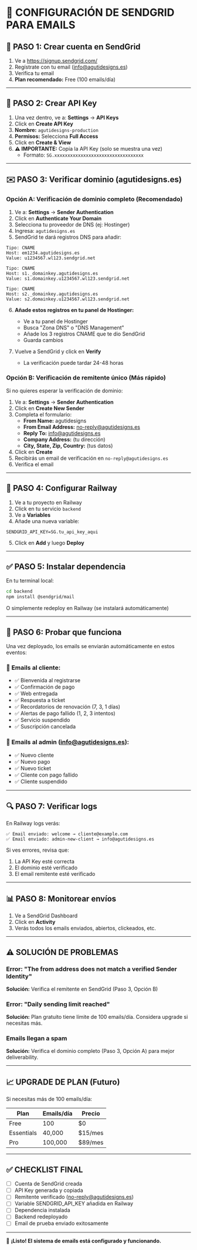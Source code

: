 # 📧 CONFIGURACIÓN DE SENDGRID PARA EMAILS

## 🚀 PASO 1: Crear cuenta en SendGrid

1. Ve a https://signup.sendgrid.com/
2. Regístrate con tu email (info@agutidesigns.es)
3. Verifica tu email
4. **Plan recomendado:** Free (100 emails/día)

---

## 🔑 PASO 2: Crear API Key

1. Una vez dentro, ve a: **Settings** → **API Keys**
2. Click en **Create API Key**
3. **Nombre:** `agutidesigns-production`
4. **Permisos:** Selecciona **Full Access**
5. Click en **Create & View**
6. **⚠️ IMPORTANTE:** Copia la API Key (solo se muestra una vez)
   - Formato: `SG.xxxxxxxxxxxxxxxxxxxxxxxxxxxxxxxxxx`

---

## ✉️ PASO 3: Verificar dominio (agutidesigns.es)

### Opción A: Verificación de dominio completo (Recomendado)

1. Ve a: **Settings** → **Sender Authentication**
2. Click en **Authenticate Your Domain**
3. Selecciona tu proveedor de DNS (ej: Hostinger)
4. Ingresa: `agutidesigns.es`
5. SendGrid te dará registros DNS para añadir:

```
Tipo: CNAME
Host: em1234.agutidesigns.es
Value: u1234567.wl123.sendgrid.net

Tipo: CNAME
Host: s1._domainkey.agutidesigns.es
Value: s1.domainkey.u1234567.wl123.sendgrid.net

Tipo: CNAME
Host: s2._domainkey.agutidesigns.es
Value: s2.domainkey.u1234567.wl123.sendgrid.net
```

6. **Añade estos registros en tu panel de Hostinger:**
   - Ve a tu panel de Hostinger
   - Busca "Zona DNS" o "DNS Management"
   - Añade los 3 registros CNAME que te dio SendGrid
   - Guarda cambios

7. Vuelve a SendGrid y click en **Verify**
   - La verificación puede tardar 24-48 horas

### Opción B: Verificación de remitente único (Más rápido)

Si no quieres esperar la verificación de dominio:

1. Ve a: **Settings** → **Sender Authentication**
2. Click en **Create New Sender**
3. Completa el formulario:
   - **From Name:** agutidesigns
   - **From Email Address:** no-reply@agutidesigns.es
   - **Reply To:** info@agutidesigns.es
   - **Company Address:** (tu dirección)
   - **City, State, Zip, Country:** (tus datos)
4. Click en **Create**
5. Recibirás un email de verificación en `no-reply@agutidesigns.es`
6. Verifica el email

---

## 🚂 PASO 4: Configurar Railway

1. Ve a tu proyecto en Railway
2. Click en tu servicio `backend`
3. Ve a **Variables**
4. Añade una nueva variable:

```
SENDGRID_API_KEY=SG.tu_api_key_aqui
```

5. Click en **Add** y luego **Deploy**

---

## ✅ PASO 5: Instalar dependencia

En tu terminal local:

```bash
cd backend
npm install @sendgrid/mail
```

O simplemente redeploy en Railway (se instalará automáticamente)

---

## 🧪 PASO 6: Probar que funciona

Una vez deployado, los emails se enviarán automáticamente en estos eventos:

### 📧 Emails al cliente:
- ✅ Bienvenida al registrarse
- ✅ Confirmación de pago
- ✅ Web entregada
- ✅ Respuesta a ticket
- ✅ Recordatorios de renovación (7, 3, 1 días)
- ✅ Alertas de pago fallido (1, 2, 3 intentos)
- ✅ Servicio suspendido
- ✅ Suscripción cancelada

### 📧 Emails al admin (info@agutidesigns.es):
- ✅ Nuevo cliente
- ✅ Nuevo pago
- ✅ Nuevo ticket
- ✅ Cliente con pago fallido
- ✅ Cliente suspendido

---

## 🔍 PASO 7: Verificar logs

En Railway logs verás:
```
✅ Email enviado: welcome → cliente@example.com
✅ Email enviado: admin-new-client → info@agutidesigns.es
```

Si ves errores, revisa que:
1. La API Key esté correcta
2. El dominio esté verificado
3. El email remitente esté verificado

---

## 📊 PASO 8: Monitorear envíos

1. Ve a SendGrid Dashboard
2. Click en **Activity**
3. Verás todos los emails enviados, abiertos, clickeados, etc.

---

## ⚠️ SOLUCIÓN DE PROBLEMAS

### Error: "The from address does not match a verified Sender Identity"

**Solución:** Verifica el remitente en SendGrid (Paso 3, Opción B)

### Error: "Daily sending limit reached"

**Solución:** Plan gratuito tiene límite de 100 emails/día. Considera upgrade si necesitas más.

### Emails llegan a spam

**Solución:** Verifica el dominio completo (Paso 3, Opción A) para mejor deliverability.

---

## 📈 UPGRADE DE PLAN (Futuro)

Si necesitas más de 100 emails/día:

| Plan | Emails/día | Precio |
|------|-----------|--------|
| Free | 100 | $0 |
| Essentials | 40,000 | $15/mes |
| Pro | 100,000 | $89/mes |

---

## ✅ CHECKLIST FINAL

- [ ] Cuenta de SendGrid creada
- [ ] API Key generada y copiada
- [ ] Remitente verificado (no-reply@agutidesigns.es)
- [ ] Variable SENDGRID_API_KEY añadida en Railway
- [ ] Dependencia instalada
- [ ] Backend redeployado
- [ ] Email de prueba enviado exitosamente

---

🎉 **¡Listo! El sistema de emails está configurado y funcionando.**

